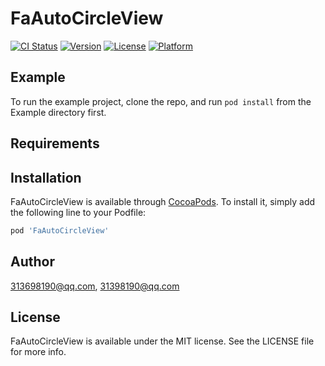 # FaAutoCircleView

[![CI Status](https://img.shields.io/travis/313698190@qq.com/FaAutoCircleView.svg?style=flat)](https://travis-ci.org/313698190@qq.com/FaAutoCircleView)
[![Version](https://img.shields.io/cocoapods/v/FaAutoCircleView.svg?style=flat)](https://cocoapods.org/pods/FaAutoCircleView)
[![License](https://img.shields.io/cocoapods/l/FaAutoCircleView.svg?style=flat)](https://cocoapods.org/pods/FaAutoCircleView)
[![Platform](https://img.shields.io/cocoapods/p/FaAutoCircleView.svg?style=flat)](https://cocoapods.org/pods/FaAutoCircleView)

## Example

To run the example project, clone the repo, and run `pod install` from the Example directory first.

## Requirements

## Installation

FaAutoCircleView is available through [CocoaPods](https://cocoapods.org). To install
it, simply add the following line to your Podfile:

```ruby
pod 'FaAutoCircleView'
```

## Author

313698190@qq.com, 31398190@qq.com

## License

FaAutoCircleView is available under the MIT license. See the LICENSE file for more info.
